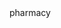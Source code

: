 <!Doctype>
<html>
<head>
      <tittle>pharmacy</tittle>
      <link rel="stylesheet "type=" text/CSS"href="style.CSS">
      <link rel="preconnect "href=https://fonts.gstatic.com">
      <link href=" https://fonts.googleapis.com/css2?family=viaoda+libre&display=swap"rel="stylesheet">
</head>
    <style>
        body{
          background-image:linear gradient(rgb(255,255,255),#50EE6F),url("images/images(8).jpeg);
          background-size:cover;
          }
        header{
          background color:#0F112D
          border-style:groove;
          margin-top:2px;
          border-bottom-left-radius:20px;
          border-bottom-right-radius:25px;
          }
        header h1{
          Font-size:220%
          color:green;
          text-transform:uppercase;
          }
        h5{
          margin-left:10%;
          padding-top:-5px;
          color:cornsilk;
          }
        ul{
          list-style--type:none;
          margin:0;
          padding:0;
          overflow:hidden;
          }
        li{
          float:right;
          }
        li a{
          font-family:Sans-serif,Aerial,geogia;
          display: block;
          color:#FF6065;
          text-align:center;
          padding: 20px, 30px;
          text-decoration:none;
          }
        
         li:hover{
           background-color:rgb(90,40,35,0.939);
          }
         </style>
           <body>
              <header>
                <img src="images/repeat grid 1.png"alt=""width="7%" height="16%" style="float:left;margin="25px">
                <strong><h1>Delta pharmacy</h1></strong>
                 <h5>Your number one online pharmacy</h5>
           <hr>
           <ul>
            <li><a href="delta.html"style="color:rgb(235,67,67);">HOME</a></li>
            <li><a href="The e-chemist consultancy.html">CONSULTANCY</a></li>
               <strong><li><a href="pharmacy</a></li></strong>
               <li style="margin-right:500px;">
               <a class="active"href="emergency services.html">EMERGENCY SERVICES</a></li>
           </ul>
           </hr>
                </header>
              <h1>ORDER YOUR DRUGS HERE</h1>
              <form>
                <h2>
                <label for=name>Name:</label>
                <input type="text" name="name" max length="45" required>
              <br>
              <br>
              <label for=phone>Phone:</label>
              <input type="tel"type="number" name="phone" min length="11" max length="11" required>
               <br>
               <br>
               <label for=address>Address:</label>
               <input type="text area" name="email"max length="45" required>
                <br>
                <br>
                </h2>
                 <h4>
                  Rate Your Emergency:
                <input type="radio" name="devices" value="urgent">Urgent,
                <input type="radio" name="devices" value="critical">Critical
                <br>
                <p>Give a brief explanation about your ailment.</p>
                <text area rows="10" cols="30" name="text"></text area>
                  </h4>
                    <br>
                 <label for="submit"></label>
                 <input type="submit" name="submit" action="submit">
                 <label for="reset"></label>
                 <input type="reset" name="reset" action="reset">
                    <br>
                    <br>
                </form>
        </body>
     </html>

             
                   

        
         


